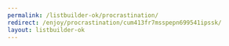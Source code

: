 ```yaml
---
permalink: /listbuilder-ok/procrastination/
redirect: /enjoy/procrastination/cum413fr7msspepn699541ipssk/
layout: listbuilder-ok
---
```

